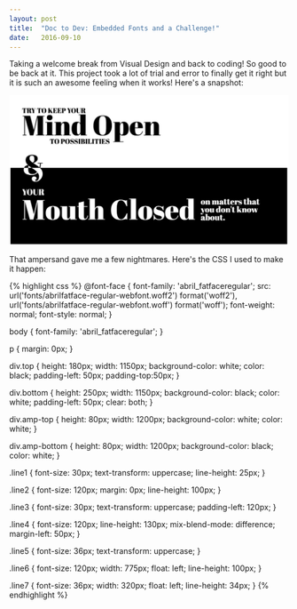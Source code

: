 ```yaml
---
layout: post
title:  "Doc to Dev: Embedded Fonts and a Challenge!"
date:   2016-09-10
---
```

Taking a welcome break from Visual Design and back to coding! So good to be back at it. This project took a lot of trial and error to finally get it right but it is such an awesome feeling when it works! Here's a snapshot:

![Black and White](/assets/img/091016.png)

That ampersand gave me a few nightmares. Here's the CSS I used to make it happen:

{% highlight css %}
@font-face {
    font-family: 'abril_fatfaceregular';
    src: url('fonts/abrilfatface-regular-webfont.woff2') format('woff2'),
         url('fonts/abrilfatface-regular-webfont.woff') format('woff');
    font-weight: normal;
    font-style: normal;
}

body {
  font-family: 'abril_fatfaceregular';
}

p {
  margin: 0px;
}

div.top {
  height: 180px;
  width: 1150px;
  background-color: white;
  color: black;
  padding-left: 50px;
  padding-top:50px;
}

div.bottom {
  height: 250px;
  width: 1150px;
  background-color: black;
  color: white;
  padding-left: 50px;
  clear: both;
}

div.amp-top {
  height: 80px;
  width: 1200px;
  background-color: white;
  color: white;
}

div.amp-bottom {
  height: 80px;
  width: 1200px;
  background-color: black;
  color: white;
}

.line1 {
  font-size: 30px;
  text-transform: uppercase;
  line-height: 25px;
}

.line2 {
  font-size: 120px;
  margin: 0px;
  line-height: 100px;
}

.line3 {
  font-size: 30px;
  text-transform: uppercase;
  padding-left: 120px;
}

.line4 {
  font-size: 120px;
  line-height: 130px;
  mix-blend-mode: difference;
  margin-left: 50px;
}

.line5 {
  font-size: 36px;
  text-transform: uppercase;
}

.line6 {
  font-size: 120px;
  width: 775px;
  float: left;
  line-height: 100px;
}

.line7 {
  font-size: 36px;
  width: 320px;
  float: left;
  line-height: 34px;
}
{% endhighlight %}
